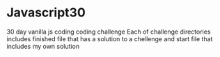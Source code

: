 # Javascript30
30 day vanilla js coding coding challenge
Each of challenge directories includes finished file that has a solution to a chellenge and start file that includes my own solution
